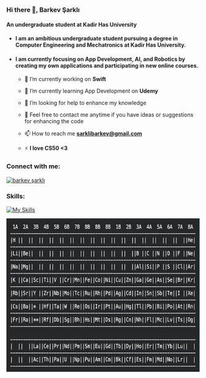 ### Hi there 👋, Barkev Şarklı
#### An undergraduate student at Kadir Has University
* #### I am an ambitious undergraduate student pursuing a degree in Computer Engineering and Mechatronics at Kadir Has University.

* ####  I am currently focusing on App Development, AI, and Robotics by creating my own applications and participating in new online courses.

  - 🔭 I’m currently working on **Swift**

  - 🌱 I’m currently learning App Development on **Udemy**

  - 🤝 I’m looking for help to enhance my knowledge

  - 💬 Feel free to contact me anytime if you have ideas or suggestions for enhancing the code

  - 📫 How to reach me **sarklibarkev@gmail.com**

  - ⚡ **I love CS50 <3**

<h3 align="left">Connect with me:</h3>
<p align="left">
<a href="www.linkedin.com/in/barkev-sarkli" target="blank"><img align="center" src="https://raw.githubusercontent.com/rahuldkjain/github-profile-readme-generator/master/src/images/icons/Social/linked-in-alt.svg" alt="barkev şarklı" height="30" width="40" /></a>
</p>

<h3 align="left">Skills:</h3>

[![My Skills](https://skillicons.dev/icons?i=c,cpp,html,css,js,py,r,mysql,sqlite,swift)](https://skillicons.dev)

[<img src='periodic_table.png' alt='github' height='400'>](https://github.com/barkevsarkli)  
